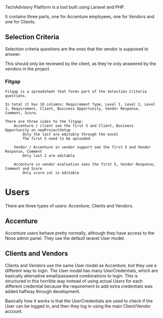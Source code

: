 TechAdvisory Platform is a tool built using Laravel and PHP.

It contains three parts, one for Accenture employees, one for Vendors and one for Clients.

## Selection Criteria

Selection criteria questions are the ones that the vendor is supposed to answer.

This should only be reviewed by the client, as they're only answered by the vendors in the project.

### Fitgap

    Fitgap is a spreadsheet that forms part of the Selection Criteria questions.

    In total it has 10 columns: Requirement Type, Level 1, Level 2, Level 3, Requirement, Client, Business Opportunity, Vendor Response, Comment, Score.

    There are three sides to the fitgap:
        Accenture / client see the first 5 and Client, Business Opportunity on newProjectSetup
            Only the last are editable through the excel
            The first 5 need to be uploaded

        Vendor / Accenture in vendor support see the first 5 and Vendor Response, Comment
            Only last 2 are editable

        Accenture in vendor evaluation sees the first 5, Vendor Response, Comment and Score
            Only score col is editable

# Users

There are three types of users: Accenture, Clients and Vendors.

## Accenture

Accenture users behave pretty normally, although they have access to the Nova admin panel. They use the default laravel User model.

## Clients and Vendors

Clients and Vendors use the same User model as Accenture, but they use a different way to login. The User modal has many UserCredentials, which are basically alternative email/password combinations to login. This is structured in this horrible way instead of using actual Users for each different credential because the requirement to add extra credentials was added halfway through development.

Basically how it works is that the UserCredentials are used to check if the User can be logged in, and then they log in using the main Client/Vendor account.
